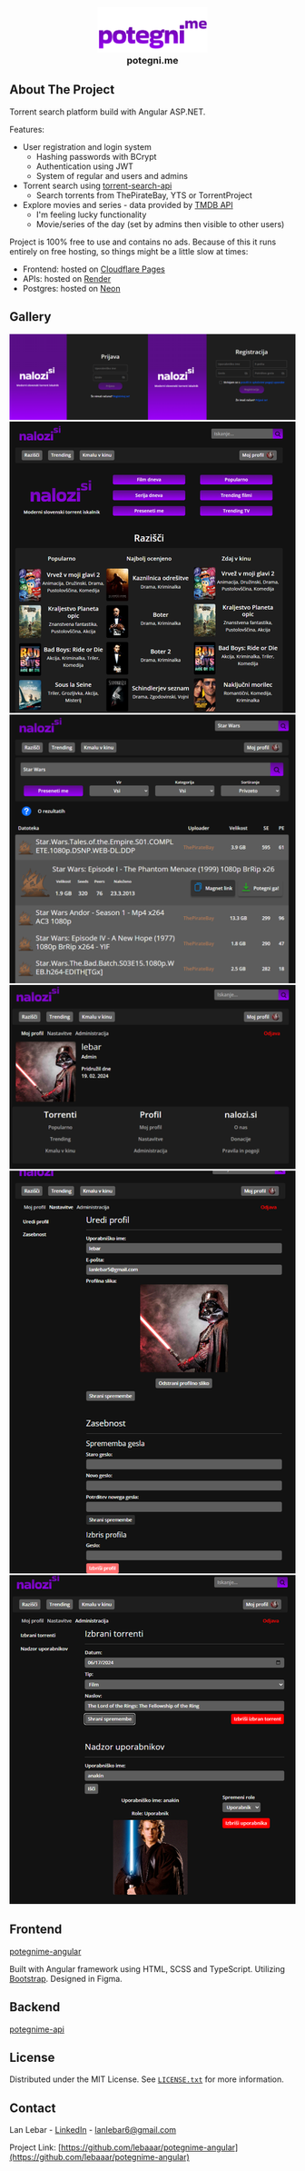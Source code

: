 <div align="center">
  <a href="https://potegni.me/">
    <img src="../images/logo.png" alt="Logo" height="80">
  </a>
  <h3 align="center" style="margin-top:0;">potegni.me</h3>
</div>

## About The Project

Torrent search platform build with Angular ASP.NET.

Features:
-  User registration and login system
    -  Hashing passwords with BCrypt
    - Authentication using JWT
    - System of regular and users and admins
- Torrent search using [torrent-search-api](https://www.npmjs.com/package/torrent-search-api)
    - Search torrents from ThePirateBay, YTS or TorrentProject
- Explore movies and series - data provided by [TMDB API](https://www.themoviedb.org/)
    - I'm feeling lucky functionality
    - Movie/series of the day (set by admins then visible to other users)

Project is 100% free to use and contains no ads. Because of this it runs entirely on free hosting, so things might be a little slow at times:
- Frontend: hosted on [Cloudflare Pages](http://pages.cloudflare.com/)
- APIs: hosted on [Render](https://render.com/)
- Postgres: hosted on [Neon](https://neon.com/)

## Gallery

![Login and sign up screen](../images/login.png)
![Home page](../images/home.png)
![Search torrents](../images/search.png)
![Profile page](../images/profile.png)
![Edit profile page](../images/edit.png)
![Administration page](../images/admin.png)


## Frontend
[potegnime-angular](https://github.com/lebaaar/potegnime-angular)

Built with Angular framework using HTML, SCSS and TypeScript. Utilizing [Bootstrap](https://getbootstrap.com/). Designed in Figma.

## Backend
[potegnime-api](https://github.com/lebaaar/potegnime-api)



## License

Distributed under the MIT License. See [`LICENSE.txt`](LICENSE.txt) for more information.

## Contact

Lan Lebar - [LinkedIn](https://www.linkedin.com/in/lan-lebar) - lanlebar6@gmail.com

Project Link: [https://github.com/lebaaar/potegnime-angular](https://github.com/lebaaar/potegnime-angular)